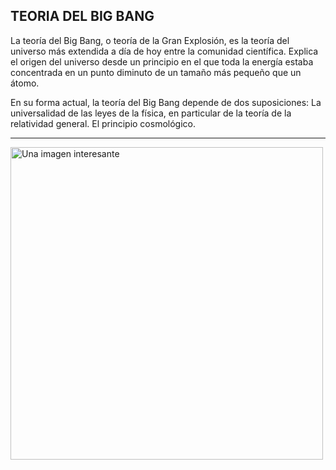 ## TEORIA DEL BIG BANG 
La teoría del Big Bang, o teoría de la Gran Explosión, es la teoría del universo más extendida a día de hoy entre la comunidad científica. Explica el origen del universo desde un principio en el que toda la energía estaba concentrada en un punto diminuto de un tamaño más pequeño que un átomo.

En su forma actual, la teoría del Big Bang depende de dos suposiciones: La universalidad de las leyes de la física, en particular de la teoría de la relatividad general. El principio cosmológico.

---

<img src="https://t3.ftcdn.net/jpg/05/80/97/18/360_F_580971891_nSpUhtdqQh2tyA8fDNkB8s91NZEwqb2f.jpg" alt="Una imagen interesante" width="500" height="auto" />


